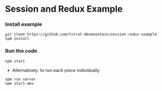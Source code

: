 # Session and Redux Example

### Install example
```
git clone https://github.com/tstrat-devmountain/session-redux-example
npm install
```

### Run the code
```
npm start
```
- Alternatively: to run each piece individually
```
npm run server
npm start-dev
```
